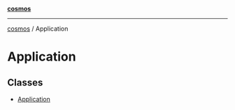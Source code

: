[**cosmos**](../README.md)

***

[cosmos](../modules.md) / Application

# Application

## Classes

- [Application](classes/Application.md)
